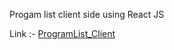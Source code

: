 Progam list client side using React JS

Link :- [ProgramList_Client](https://programlist.netlify.app/)
